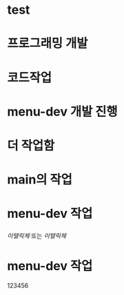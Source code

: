 # test
# 프로그래밍 개발
# 코드작업
# menu-dev 개발 진행
# 더 작업함

# main의 작업
# menu-dev 작업
### 
*이탤릭체* 또는 _이탤릭체_

# menu-dev 작업

123456

